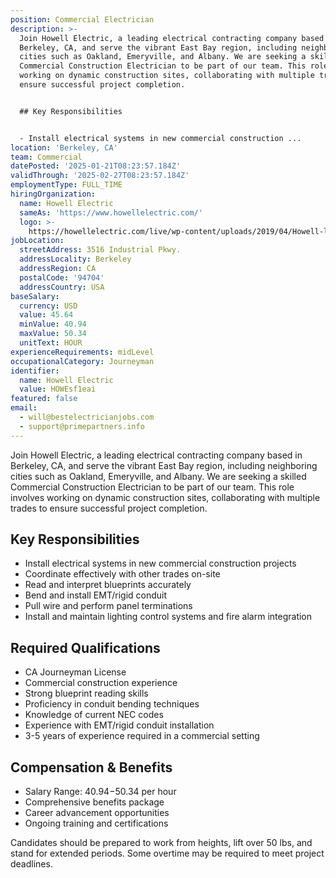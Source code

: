 ```yaml
---
position: Commercial Electrician
description: >-
  Join Howell Electric, a leading electrical contracting company based in
  Berkeley, CA, and serve the vibrant East Bay region, including neighboring
  cities such as Oakland, Emeryville, and Albany. We are seeking a skilled
  Commercial Construction Electrician to be part of our team. This role involves
  working on dynamic construction sites, collaborating with multiple trades to
  ensure successful project completion.


  ## Key Responsibilities


  - Install electrical systems in new commercial construction ...
location: 'Berkeley, CA'
team: Commercial
datePosted: '2025-01-21T08:23:57.184Z'
validThrough: '2025-02-27T08:23:57.184Z'
employmentType: FULL_TIME
hiringOrganization:
  name: Howell Electric
  sameAs: 'https://www.howellelectric.com/'
  logo: >-
    https://howellelectric.com/live/wp-content/uploads/2019/04/Howell-logo-img.png
jobLocation:
  streetAddress: 3516 Industrial Pkwy.
  addressLocality: Berkeley
  addressRegion: CA
  postalCode: '94704'
  addressCountry: USA
baseSalary:
  currency: USD
  value: 45.64
  minValue: 40.94
  maxValue: 50.34
  unitText: HOUR
experienceRequirements: midLevel
occupationalCategory: Journeyman
identifier:
  name: Howell Electric
  value: HOWEsf1eai
featured: false
email:
  - will@bestelectricianjobs.com
  - support@primepartners.info
---
```




Join Howell Electric, a leading electrical contracting company based in Berkeley, CA, and serve the vibrant East Bay region, including neighboring cities such as Oakland, Emeryville, and Albany. We are seeking a skilled Commercial Construction Electrician to be part of our team. This role involves working on dynamic construction sites, collaborating with multiple trades to ensure successful project completion.

## Key Responsibilities

- Install electrical systems in new commercial construction projects
- Coordinate effectively with other trades on-site
- Read and interpret blueprints accurately
- Bend and install EMT/rigid conduit
- Pull wire and perform panel terminations
- Install and maintain lighting control systems and fire alarm integration

## Required Qualifications

- CA Journeyman License
- Commercial construction experience
- Strong blueprint reading skills
- Proficiency in conduit bending techniques
- Knowledge of current NEC codes
- Experience with EMT/rigid conduit installation
- 3-5 years of experience required in a commercial setting

## Compensation & Benefits

- Salary Range: $40.94-$50.34 per hour
- Comprehensive benefits package
- Career advancement opportunities
- Ongoing training and certifications

Candidates should be prepared to work from heights, lift over 50 lbs, and stand for extended periods. Some overtime may be required to meet project deadlines.
